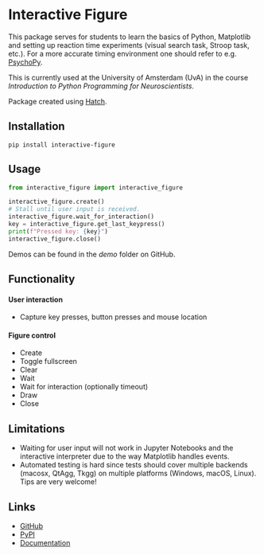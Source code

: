 # Interactive Figure

This package serves for students to learn the basics of Python, Matplotlib and setting up reaction time experiments (visual search task, Stroop task, etc.). For a more accurate timing environment one should refer to e.g. [PsychoPy](https://www.psychopy.org/).

This is currently used at the University of Amsterdam (UvA) in the course *Introduction to Python Programming for Neuroscientists*.

Package created using [Hatch](https://hatch.pypa.io).

## Installation

```shell
pip install interactive-figure
```

## Usage

```python
from interactive_figure import interactive_figure

interactive_figure.create()
# Stall until user input is received.
interactive_figure.wait_for_interaction()
key = interactive_figure.get_last_keypress()
print(f"Pressed key: {key}")
interactive_figure.close()
```

Demos can be found in the *demo* folder on GitHub.

## Functionality

#### User interaction
- Capture key presses, button presses and mouse location

#### Figure control
- Create
- Toggle fullscreen
- Clear
- Wait
- Wait for interaction (optionally timeout)
- Draw
- Close

## Limitations

- Waiting for user input will not work in Jupyter Notebooks and the interactive interpreter due to the way Matplotlib handles events.
- Automated testing is hard since tests should cover multiple backends (macosx, QtAgg, Tkgg) on multiple platforms (Windows, macOS, Linux). Tips are very welcome!

## Links

- [GitHub](https://github.com/teuncm/interactive-figure)
- [PyPI](https://pypi.org/project/interactive-figure/)
- [Documentation](https://teuncm.github.io/interactive-figure/autoapi/interactive_figure/interactive_figure/index.html)